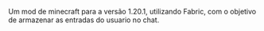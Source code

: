 Um mod de minecraft para a versão 1.20.1, utilizando Fabric, com o objetivo de armazenar as entradas do usuario no chat.
